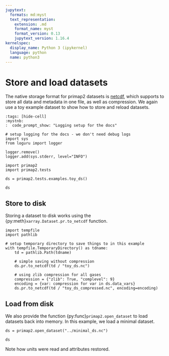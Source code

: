 ```yaml
---
jupytext:
  formats: md:myst
  text_representation:
    extension: .md
    format_name: myst
    format_version: 0.13
    jupytext_version: 1.16.4
kernelspec:
  display_name: Python 3 (ipykernel)
  language: python
  name: python3
---
```


# Store and load datasets

The native storage format for primap2 datasets is [netcdf](https://www.unidata.ucar.edu/software/netcdf/),
which supports to store all
data and metadata in one file, as well as compression.
We again use a toy example dataset to show how to store and reload datasets.

```{code-cell} ipython3
:tags: [hide-cell]
:mystnb:
:  code_prompt_show: "Logging setup for the docs"

# setup logging for the docs - we don't need debug logs
import sys
from loguru import logger

logger.remove()
logger.add(sys.stderr, level="INFO")
```

```{code-cell} ipython3
import primap2
import primap2.tests

ds = primap2.tests.examples.toy_ds()

ds
```

## Store to disk

Storing a dataset to disk works using the {py:meth}`xarray.Dataset.pr.to_netcdf` function.

```{code-cell} ipython3
import tempfile
import pathlib

# setup temporary directory to save things to in this example
with tempfile.TemporaryDirectory() as tdname:
    td = pathlib.Path(tdname)

    # simple saving without compression
    ds.pr.to_netcdf(td / "toy_ds.nc")

    # using zlib compression for all gases
    compression = {"zlib": True, "complevel": 9}
    encoding = {var: compression for var in ds.data_vars}
    ds.pr.to_netcdf(td / "toy_ds_compressed.nc", encoding=encoding)
```

## Load from disk

We also provide the function {py:func}`primap2.open_dataset` to load datasets back into memory.
In this example, we load a minimal dataset.

```{code-cell} ipython3
ds = primap2.open_dataset("../minimal_ds.nc")

ds
```

Note how units were read and attributes restored.

